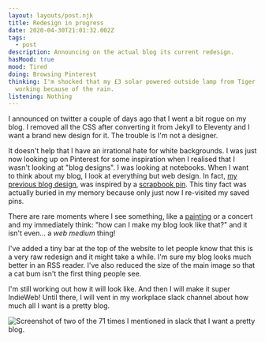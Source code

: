 ```yaml
---
layout: layouts/post.njk
title: Redesign in progress
date: 2020-04-30T21:01:32.002Z
tags:
  - post
description: Announcing on the actual blog its current redesign.
hasMood: true
mood: Tired
doing: Browsing Pinterest
thinking: I'm shocked that my £3 solar powered outside lamp from Tiger stopped
  working because of the rain.
listening: Nothing
---
```

I announced on twitter a couple of days ago that I went a bit rogue on my blog. I removed all the CSS after converting it from Jekyll to Eleventy and I want a brand new design for it. The trouble is I'm not a designer. 

It doesn't help that I have an irrational hate for white backgrounds. I was just now looking up on Pinterest for some inspiration when I realised that I wasn't looking at "blog designs". I was looking at notebooks. When I want to think about my blog, I look at everything but web design. In fact, [my previous blog design](https://twitter.com/ohhelloana/status/1201577627456331776/photo/1), was inspired by a [scrapbook pin](https://www.pinterest.co.uk/pin/159385274297948765/). This tiny fact was actually buried in my memory because only just now I re-visited my saved pins.

There are rare moments where I see something, like a [painting](https://www.metmuseum.org/art/collection/search/437383) or a concert and my immediately think: "how can I make my blog look like that?" and it isn't even... a *web medium* thing!

I've added a tiny bar at the top of the website to let people know that this is a very raw redesign and it might take a while. I'm sure my blog looks much better in an RSS reader. I've also reduced the size of the main image so that a cat bum isn't the first thing people see.

I'm still working out how it will look like. And then I will make it super IndieWeb! Until there, I will vent in my workplace slack channel about how much all I want is a pretty blog.

![Screenshot of two of the 71 times I mentioned in slack that I want a pretty blog.](/assets/posts/screen-shot-2020-04-30-at-22.22.41.png)